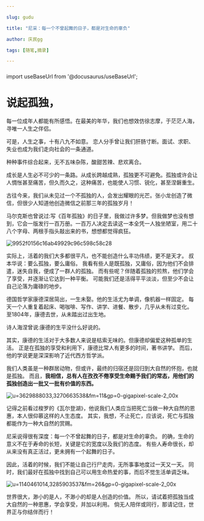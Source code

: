 ```yaml
---

slug: gudu

title: "尼采：每一个不曾起舞的日子，都是对生命的辜负" 

author: 庆民gg

tags: [随笔,摘录]

---
```


#####

import useBaseUrl from '@docusaurus/useBaseUrl';



# 说起**孤独**，

每一位成年人都能有所感悟。在最美的年华，我们也想效仿徐志摩，于茫茫人海，寻唯一人生之伴侣。

可是，人生之事，十有八九不如意。
恋人分手曾让我们肝肠寸断。面试、求职、失业也成为我们走向社会的一条通道。

种种事件综合起来，无不五味杂陈，酸甜苦辣、悲欢离合。

<!-- truncate -->


成长是人生必不可少的一条路。从成长跨越成熟，孤独更不可避免。孤独或许会让人惆怅甚至痛苦，但久而久之，这种痛苦，也能使人习惯、锐化，甚至涅磐重生。

古往今来，我们从未见过一个不孤独的人，会发出耀眼的光芒。张小龙创造了微信，但很少人知道他创造微信之前那三年的孤独岁月！

马尔克斯也曾说过:写《百年孤独》的日子里，我做过许多梦。但我做梦也没有想到，它会一版发行一百万册。一百万人决定去读这一本全凭一人独坐陋室，用二十八个字母、两根手指头敲出来的书，想想都觉得疯狂。

![9952f0156c16ab49929c96c598c58c28](https://gitee.com/JqM1n/biog-image/raw/master/20201227121056.jpg)

实际上，活着的我们大多都很平凡，也不能创造什么丰功伟绩，更不是天才。
叔本华说：要么孤独，要么庸俗。
我看有些人是既孤独，又庸俗，因为他们不会排遣，迷失自我，便成了一群人的孤独。
而有些呢？伴随着孤独的煎熬，他们学会了享受，并逐渐让它达到一种平衡。
可能我们还是活得平平淡淡，但至少不会让自己沦落为庸碌的地步。


德国哲学家康德深居简出，一生未娶。他的生活尤为单调，像机器一样固定。
每天一个人重复着起床、喝咖啡、写作、讲学、进餐、散步，几乎从未有过变化。
至1804年，康德去世，从未踏出过出生地。

诗人海涅曾说:康德的生平没什么好说的。

其实，康德的生活对于大多数人来说是枯索无味的。但康德却偏爱这种孤单的生活。
正是在孤独的享受和利用下，康德比常人有更多的时间，著书讲学。
而后，他的学说更是深深影响了近代西方哲学派。

我们人类虽是一种群居动物，但或许，最终的归宿还是回归到大自然的怀抱，也就是孤独。
而且，**我相信，总有人在孜孜不倦享受生命赐予我们的常态，用他们的孤独创造出一批又一批有价值的东西。**

![u=3629888033,3270663538&fm=11&gp=0-gigapixel-scale-2_00x](https://gitee.com/JqM1n/biog-image/raw/master/20201227121114.jpg)

记得之前看过梭罗的《瓦尔登湖》，他说我们人类应当把死亡当做一种大自然的恩惠，本人很仰慕这样的人生态度。
其实，我想，不止死亡，应该说，死亡与孤独都能作为一种大自然的赏赐。

尼采说得很有深度：每一个不曾起舞的日子，都是对生命的辜负。
的确，生命的意义不在于寿命的长短，关键是它的宽度以及我们的态度。
有些人寿命很长，却从来没有真正活过，更未拥有一个起舞的日子。

因此，活着的时候，我们不能让自己行尸走肉，无所事事地度过一天又一天。
同时，我们最好在孤独中找到自己可以用生命热爱的事，而后不觉生活单调乏味。

![u=1140461014,3285903537&fm=26&gp=0-gigapixel-scale-2_00x](https://gitee.com/JqM1n/biog-image/raw/master/20201227121125.jpg)

世界很大，渺小的是人，不渺小的却是人创造的价值。
所以，请试着把孤独当成大自然的一种恩惠，学会享受，并加以利用。
倘无人陪伴或同行，那请记住，世界正与你结伴而行！